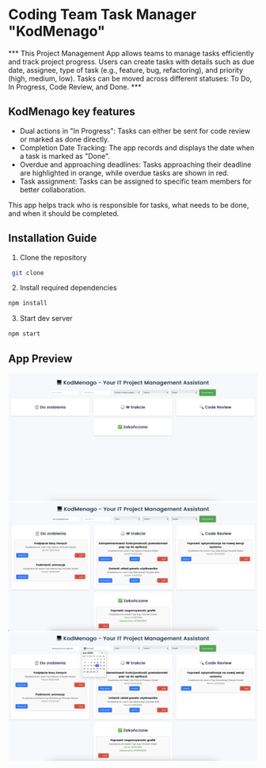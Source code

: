 # Coding Team Task Manager "KodMenago"

*** This Project Management App allows teams to manage tasks efficiently and track project progress. Users can create tasks with details such as due date, assignee, type of task (e.g., feature, bug, refactoring), and priority (high, medium, low). Tasks can be moved across different statuses: To Do, In Progress, Code Review, and Done. ***


## KodMenago key features
 
- Dual actions in "In Progress": Tasks can either be sent for code review or marked as done directly.
- Completion Date Tracking: The app records and displays the date when a task is marked as "Done".
- Overdue and approaching deadlines: Tasks approaching their deadline are highlighted in orange, while overdue tasks are shown in  red.
- Task assignment: Tasks can be assigned to specific team members for better collaboration.


This app helps track who is responsible for tasks, what needs to be done, and when it should be completed.

## Installation Guide

1. Clone the repository

```bash
 git clone 
 ```

 2.  Install required dependencies 

 ```bash
 npm install
 ```

 3. Start dev server

```bash
npm start
```

## App Preview

![App Screenshot](./assets/screen1.png)
![App Screenshot](./assets/screen2.png)
![App Screenshot](./assets/screen3.png)

